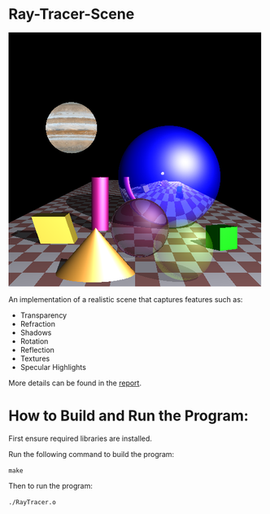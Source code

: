 # Ray-Tracer-Scene


![scene](/images/raytracer.png) 


An implementation of a realistic scene that captures features such as:
- Transparency
- Refraction
- Shadows 
- Rotation 
- Reflection
- Textures 
- Specular Highlights </a>


More details can be found in the [report](docs/report.pdf).

# How to Build and Run the Program:

First ensure required libraries are installed.

Run the following command to build the program:

```make```

Then to run the program:


```./RayTracer.o```
